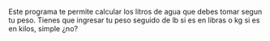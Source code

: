 Este programa te permite calcular los litros de agua que debes tomar segun tu peso.
Tienes que ingresar tu peso seguido de lb si es en libras
o kg si es en kilos, simple ¿no?